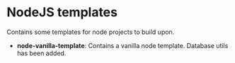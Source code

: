 # NodeJS templates

Contains some templates for node projects to build upon.

* **node-vanilla-template**: Contains a vanilla node template. Database utils has been added.
